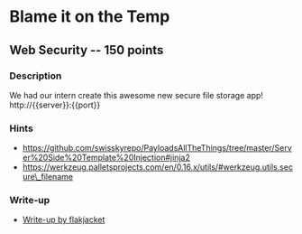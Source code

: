# Blame it on the Temp

## Web Security -- 150 points

### Description

We had our intern create this awesome new secure file storage app! http://{{server}}:{{port}}

### Hints

* https://github.com/swisskyrepo/PayloadsAllTheThings/tree/master/Server%20Side%20Template%20Injection#jinja2
* https://werkzeug.palletsprojects.com/en/0.16.x/utils/#werkzeug.utils.secure\_filename


### Write-up

- [Write-up by flakjacket](https://github.com/flakjacket95/cyberstakes_2020/tree/master/web/blame_it_on_the_temp)
